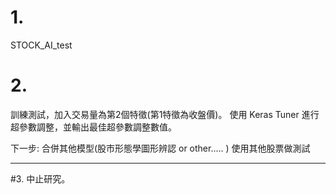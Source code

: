 # 1.
STOCK_AI_test
# 2.
訓練測試，加入交易量為第2個特徵(第1特徵為收盤價)。
使用 Keras Tuner 進行超參數調整，並輸出最佳超參數調整數值。

下一步: 
       合併其他模型(股市形態學圖形辨認 or other..... )
       使用其他股票做測試

----
#3.
     中止研究。
